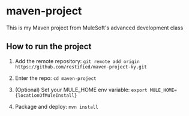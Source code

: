 # maven-project

This is my Maven project from MuleSoft's advanced development class

## How to run the project

1. Add the remote repository: `git remote add origin https://github.com/restified/maven-project-ky.git`

1. Enter the repo: `cd maven-project`

1. (Optional) Set your MULE_HOME env variable: `export MULE_HOME={locationOfMuleInstall}`

1. Package and deploy: `mvn install`
